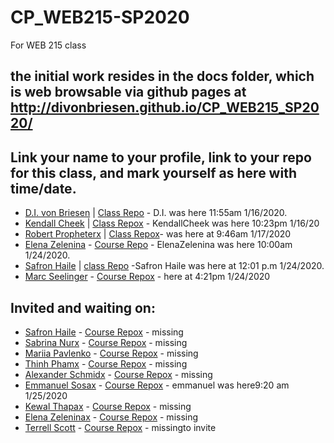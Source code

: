 # CP_WEB215-SP2020
For WEB 215 class
## the initial work resides in the docs folder, which is web browsable via github pages at http://divonbriesen.github.io/CP_WEB215_SP2020/

## Link your name to your profile, link to your repo for this class, and mark yourself as here with time/date. 

- [D.I. von Briesen](https://github.com/divonbriesen/) | [Class Repo](https://github.com/divonbriesen/CP_WEB215_SP2020/) - D.I. was here 11:55am 1/16/2020.
- [Kendall Cheek](https://github.com/KendallCheek/) | [Class Repox](https://github.com/KendallCheek/WEB250-Cheek/) - KendallCheek was here 10:23pm 1/16/20
- [Robert Propheterx](https://github.com/robert-m-proph/) | [Class Repox](https://github.com/robert-m-proph/WEB250-??/)- was here at 9:46am 1/17/2020
- [Elena Zelenina](https://github.com/ElenaZelenina/) - [Course Repo](https://github.com/ElenaZelenina/web215-Zelenina) - ElenaZelenina was here 10:00am 1/24/2020.
- [Safron Haile](https://github.com/SafronH/) | [class Repo](https://github.com/SafronH/Web215) -Safron Haile was here at 12:01 p.m 1/24/2020.
- [Marc Seelinger](https://github.com/mseelingerjr/)  - [Course Repox](https://github.com/mseelingerjr/web210-seelinger) - here at 4:21pm 1/24/2020

## Invited and waiting on:

- [Safron Haile](https://github.com/SafronH/) - [Course Repox](https://github.com/SafronH/Web215??) - missing
- [Sabrina Nurx](https://github.com/snur0000/) - [Course Repox](http://github.com/youruserid/youreponame) - missing
- [Mariia Pavlenko](https://github.com/MariiaPa/) - [Course Repox](http://github.com/youruserid/MariiaPa??) - missing
- [Thinh Phamx](https://github.com/thinhpham266/) - [Course Repox](http://github.com/youruserid/youreponame/) - missing
- [Alexander Schmidx](https://github.com/LtSchmiddy/) - [Course Repox](http://github.com/LTSchmiddy/youreponame/) - missing
- [Emmanuel Sosax](https://github.com/sosaeman/)  - [Course Repox](http://github.com/youruserid/web215-emmanuelsosa) - emmanuel was here9:20 am 1/25/2020
- [Kewal Thapax](https://github.com/Kewalthapa/)  - [Course Repox](http://github.com/youruserid/youreponame/) - missing
- [Elena Zeleninax](https://github.com/ElenaZelenina/) - [Course Repox](http://github.com/youruserid/youreponame/) - missing
- [Terrell Scott](https://github.com/Tdscott1978/)  - [Course Repox](http://github.com/Tdscott1978/youreponame/) - missingto invite
